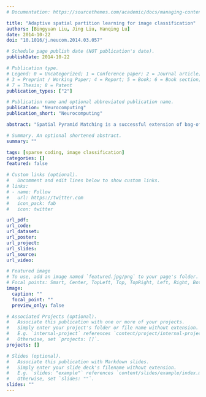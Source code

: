 ```yaml
---
# Documentation: https://sourcethemes.com/academic/docs/managing-content/

title: "Adaptive spatial partition learning for image classification"
authors: [Bingyuan Liu, Jing Liu, Hanqing Lu]
date: 2014-10-22
doi: "10.1016/j.neucom.2014.03.057"

# Schedule page publish date (NOT publication's date).
publishDate: 2014-10-22

# Publication type.
# Legend: 0 = Uncategorized; 1 = Conference paper; 2 = Journal article;
# 3 = Preprint / Working Paper; 4 = Report; 5 = Book; 6 = Book section;
# 7 = Thesis; 8 = Patent
publication_types: ["2"]

# Publication name and optional abbreviated publication name.
publication: "Neurocomputing"
publication_short: "Neurocomputing"

abstract: "Spatial Pyramid Matching is a successful extension of bag-of-feature model to embed spatial information of local features, in which the image is divided into a sequence of increasingly finer girds, and the grids are taken as uniform spatial partitions in ad-hoc manner without any theoretical motivation. Obviously, the uniform spatial partition cannot adapt to different spatial distribution across image categories. To this end, we propose a data-driven approach to adaptively learn the discriminative spatial partitions corresponding to each class, and explore them for image classification. First, a set of over-complete spatial partitions covering kinds of spatial distribution of local features are created in a flexible manner, and we concatenate the feature representations of each partitioned region. Then we adopt a discriminative learning formulation with the group sparse constraint to find a sparse mapping from the feature representation to the label space. To further enhance the robustness of the model, we compress the feature representation by removing the dimensions corresponding to those unimportant partitioned regions, and explore the compressed representation to generate a multi-region matching kernel prepared to train a one-versus-others SVM classifier. The experiments on three object datasets (i.e. Caltech-101, Caltech-256, Pascal VOC 2007), and one scene dataset (i.e. 15-Scenes) demonstrate the effectiveness of our proposed method."

# Summary. An optional shortened abstract.
summary: ""

tags: [sparse coding, image classification]
categories: []
featured: false

# Custom links (optional).
#   Uncomment and edit lines below to show custom links.
# links:
# - name: Follow
#   url: https://twitter.com
#   icon_pack: fab
#   icon: twitter

url_pdf:
url_code:
url_dataset:
url_poster:
url_project:
url_slides:
url_source:
url_video:

# Featured image
# To use, add an image named `featured.jpg/png` to your page's folder. 
# Focal points: Smart, Center, TopLeft, Top, TopRight, Left, Right, BottomLeft, Bottom, BottomRight.
image:
  caption: ""
  focal_point: ""
  preview_only: false

# Associated Projects (optional).
#   Associate this publication with one or more of your projects.
#   Simply enter your project's folder or file name without extension.
#   E.g. `internal-project` references `content/project/internal-project/index.md`.
#   Otherwise, set `projects: []`.
projects: []

# Slides (optional).
#   Associate this publication with Markdown slides.
#   Simply enter your slide deck's filename without extension.
#   E.g. `slides: "example"` references `content/slides/example/index.md`.
#   Otherwise, set `slides: ""`.
slides: ""
---
```

